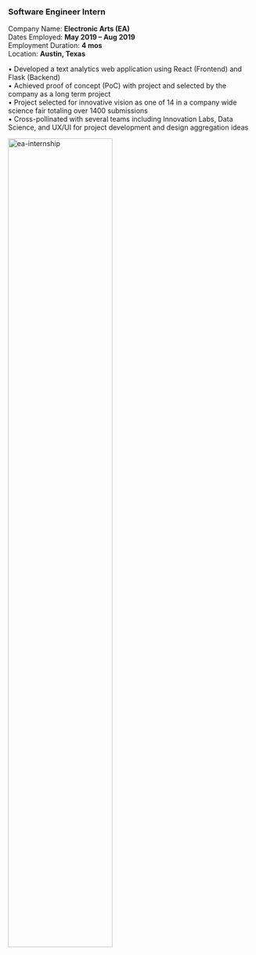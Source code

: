 ### Software Engineer Intern

Company Name: **Electronic Arts (EA)**  
Dates Employed: **May 2019 – Aug 2019**  
Employment Duration: **4 mos**  
Location: **Austin, Texas**

• Developed a text analytics web application using React (Frontend) and Flask (Backend)  
• Achieved proof of concept (PoC) with project and selected by the company as a long term project  
• Project selected for innovative vision as one of 14 in a company wide science fair totaling over 1400 submissions  
• Cross-pollinated with several teams including Innovation Labs, Data Science, and UX/UI for project development and design aggregation ideas

<img src="/images/ea_intern.jpg" alt="ea-internship" width="65%"/>
